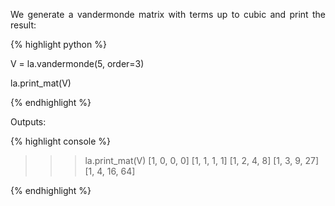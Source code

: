 <div style="text-align: justify">
<p>We generate a vandermonde matrix with terms up to cubic and print the
result:</p>
</div>

{% highlight python %}

V = la.vandermonde(5, order=3)

la.print_mat(V)

{% endhighlight %}

Outputs:

{% highlight console %}

>>> la.print_mat(V)
[1, 0, 0, 0]
[1, 1, 1, 1]
[1, 2, 4, 8]
[1, 3, 9, 27]
[1, 4, 16, 64]

{% endhighlight %}

